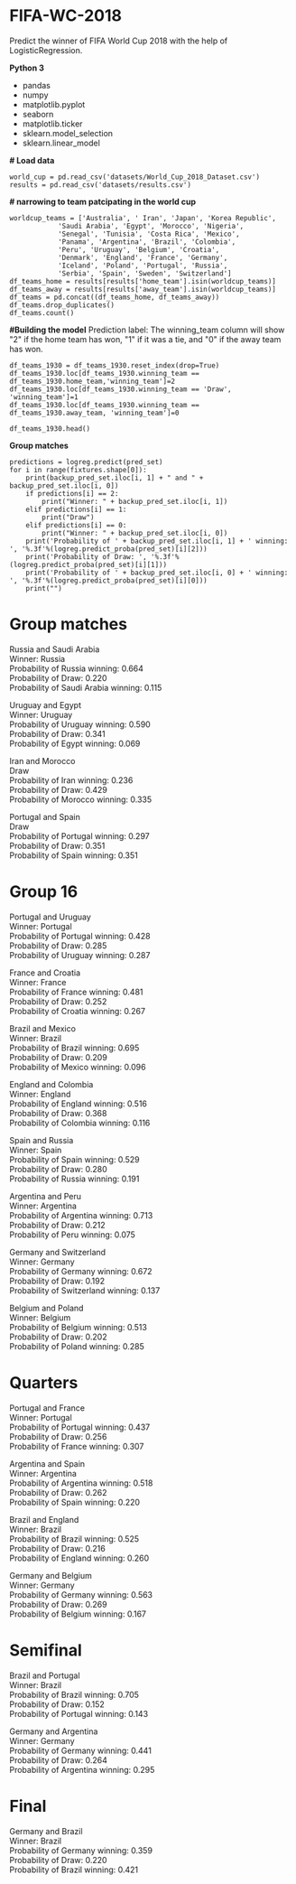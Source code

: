 ﻿# FIFA-WC-2018
Predict the winner of FIFA World Cup 2018 with the help of LogisticRegression.

**Python 3**
 - pandas
 - numpy
 - matplotlib.pyplot
 - seaborn  
 - matplotlib.ticker 
 - sklearn.model_selection
 - sklearn.linear_model

**# Load data** 

    world_cup = pd.read_csv('datasets/World_Cup_2018_Dataset.csv')
    results = pd.read_csv('datasets/results.csv')

**# narrowing to team patcipating in the world cup**

    worldcup_teams = ['Australia', ' Iran', 'Japan', 'Korea Republic', 
                'Saudi Arabia', 'Egypt', 'Morocco', 'Nigeria', 
                'Senegal', 'Tunisia', 'Costa Rica', 'Mexico', 
                'Panama', 'Argentina', 'Brazil', 'Colombia', 
                'Peru', 'Uruguay', 'Belgium', 'Croatia', 
                'Denmark', 'England', 'France', 'Germany', 
                'Iceland', 'Poland', 'Portugal', 'Russia', 
                'Serbia', 'Spain', 'Sweden', 'Switzerland']
    df_teams_home = results[results['home_team'].isin(worldcup_teams)]
    df_teams_away = results[results['away_team'].isin(worldcup_teams)]
    df_teams = pd.concat((df_teams_home, df_teams_away))
    df_teams.drop_duplicates()
    df_teams.count()

**#Building the model**
Prediction label: The winning_team column will show "2" if the home team has won, "1" if it was a tie, and "0" if the away team has won.

    df_teams_1930 = df_teams_1930.reset_index(drop=True)
    df_teams_1930.loc[df_teams_1930.winning_team == df_teams_1930.home_team,'winning_team']=2
    df_teams_1930.loc[df_teams_1930.winning_team == 'Draw', 'winning_team']=1
    df_teams_1930.loc[df_teams_1930.winning_team == df_teams_1930.away_team, 'winning_team']=0
    
    df_teams_1930.head()


**Group matches** 

    predictions = logreg.predict(pred_set)
    for i in range(fixtures.shape[0]):
        print(backup_pred_set.iloc[i, 1] + " and " + backup_pred_set.iloc[i, 0])
        if predictions[i] == 2:
            print("Winner: " + backup_pred_set.iloc[i, 1])
        elif predictions[i] == 1:
            print("Draw")
        elif predictions[i] == 0:
            print("Winner: " + backup_pred_set.iloc[i, 0])
        print('Probability of ' + backup_pred_set.iloc[i, 1] + ' winning: ', '%.3f'%(logreg.predict_proba(pred_set)[i][2]))
        print('Probability of Draw: ', '%.3f'%(logreg.predict_proba(pred_set)[i][1]))
        print('Probability of ' + backup_pred_set.iloc[i, 0] + ' winning: ', '%.3f'%(logreg.predict_proba(pred_set)[i][0]))
        print("")

<h1><a id="Group_matches_4"></a>Group matches</h1>
<p>Russia and Saudi Arabia<br>
Winner: Russia<br>
Probability of Russia winning:  0.664<br>
Probability of Draw:  0.220<br>
Probability of Saudi Arabia winning:  0.115</p>
<p>Uruguay and Egypt<br>
Winner: Uruguay<br>
Probability of Uruguay winning:  0.590<br>
Probability of Draw:  0.341<br>
Probability of Egypt winning:  0.069</p>
<p>Iran and Morocco<br>
Draw<br>
Probability of Iran winning:  0.236<br>
Probability of Draw:  0.429<br>
Probability of Morocco winning:  0.335</p>
<p>Portugal and Spain<br>
Draw<br>
Probability of Portugal winning:  0.297<br>
Probability of Draw:  0.351<br>
Probability of Spain winning:  0.351</p>
<h1><a id="Group_16_29"></a>Group 16</h1>
<p>Portugal and Uruguay<br>
Winner: Portugal<br>
Probability of Portugal winning:  0.428<br>
Probability of Draw:  0.285<br>
Probability of Uruguay winning:  0.287</p>
<p>France and Croatia<br>
Winner: France<br>
Probability of France winning:  0.481<br>
Probability of Draw:  0.252<br>
Probability of Croatia winning:  0.267</p>
<p>Brazil and Mexico<br>
Winner: Brazil<br>
Probability of Brazil winning:  0.695<br>
Probability of Draw:  0.209<br>
Probability of Mexico winning:  0.096</p>
<p>England and Colombia<br>
Winner: England<br>
Probability of England winning:  0.516<br>
Probability of Draw:  0.368<br>
Probability of Colombia winning:  0.116</p>
<p>Spain and Russia<br>
Winner: Spain<br>
Probability of Spain winning:  0.529<br>
Probability of Draw:  0.280<br>
Probability of Russia winning:  0.191</p>
<p>Argentina and Peru<br>
Winner: Argentina<br>
Probability of Argentina winning:  0.713<br>
Probability of Draw:  0.212<br>
Probability of Peru winning:  0.075</p>
<p>Germany and Switzerland<br>
Winner: Germany<br>
Probability of Germany winning:  0.672<br>
Probability of Draw:  0.192<br>
Probability of Switzerland winning:  0.137</p>
<p>Belgium and Poland<br>
Winner: Belgium<br>
Probability of Belgium winning:  0.513<br>
Probability of Draw:  0.202<br>
Probability of Poland winning:  0.285</p>
<h1><a id="Quarters_78"></a>Quarters</h1>
<p>Portugal and France<br>
Winner: Portugal<br>
Probability of Portugal winning:  0.437<br>
Probability of Draw:  0.256<br>
Probability of France winning:  0.307</p>
<p>Argentina and Spain<br>
Winner: Argentina<br>
Probability of Argentina winning:  0.518<br>
Probability of Draw:  0.262<br>
Probability of Spain winning:  0.220</p>
<p>Brazil and England<br>
Winner: Brazil<br>
Probability of Brazil winning:  0.525<br>
Probability of Draw:  0.216<br>
Probability of England winning:  0.260</p>
<p>Germany and Belgium<br>
Winner: Germany<br>
Probability of Germany winning:  0.563<br>
Probability of Draw:  0.269<br>
Probability of Belgium winning:  0.167</p>
<h1><a id="Semifinal_103"></a>Semifinal</h1>
<p>Brazil and Portugal<br>
Winner: Brazil<br>
Probability of Brazil winning:  0.705<br>
Probability of Draw:  0.152<br>
Probability of Portugal winning:  0.143</p>
<p>Germany and Argentina<br>
Winner: Germany<br>
Probability of Germany winning:  0.441<br>
Probability of Draw:  0.264<br>
Probability of Argentina winning:  0.295</p>
<h1><a id="Final_116"></a>Final</h1>
<p>Germany and Brazil<br>
Winner: Brazil<br>
Probability of Germany winning:  0.359<br>
Probability of Draw:  0.220<br>
Probability of Brazil winning:  0.421</p>
